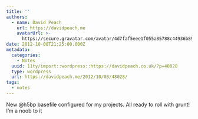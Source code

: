 ```yaml
---
title: ''
authors:
  - name: David Peach
    url: https://davidpeach.me
    avatarUrl: >-
      https://secure.gravatar.com/avatar/4d7faf5eee1f055a85788c44936b8995eaab6dfb004e7854ec747ccb272e91ee?s=96&d=mm&r=g
date: 2012-10-08T21:25:00.000Z
metadata:
  categories:
    - Notes
  uuid: 11ty/import::wordpress::https://davidpeach.co.uk/?p=48028
  type: wordpress
  url: https://davidpeach.me/2012/10/08/48028/
tags:
  - notes
---
```

New @h5bp basefile configured for my projects. All ready to roll with grunt! I’m a noob to it